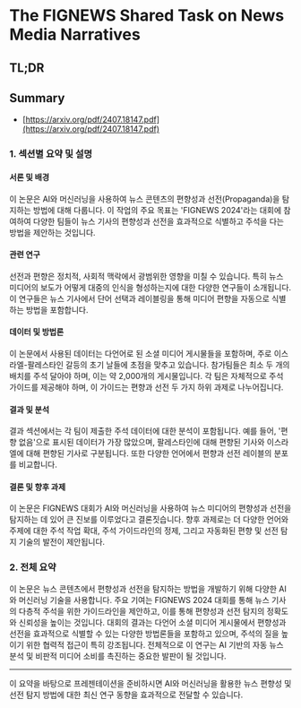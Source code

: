 # The FIGNEWS Shared Task on News Media Narratives
## TL;DR
## Summary
- [https://arxiv.org/pdf/2407.18147.pdf](https://arxiv.org/pdf/2407.18147.pdf)

### 1. 섹션별 요약 및 설명

#### 서론 및 배경 
이 논문은 AI와 머신러닝을 사용하여 뉴스 콘텐츠의 편향성과 선전(Propaganda)을 탐지하는 방법에 대해 다룹니다. 이 작업의 주요 목표는 'FIGNEWS 2024'라는 대회에 참여하여 다양한 팀들이 뉴스 기사의 편향성과 선전을 효과적으로 식별하고 주석을 다는 방법을 제안하는 것입니다.

#### 관련 연구
선전과 편향은 정치적, 사회적 맥락에서 광범위한 영향을 미칠 수 있습니다. 특히 뉴스 미디어의 보도가 어떻게 대중의 인식을 형성하는지에 대한 다양한 연구들이 소개됩니다. 이 연구들은 뉴스 기사에서 단어 선택과 레이블링을 통해 미디어 편향을 자동으로 식별하는 방법을 포함합니다.

#### 데이터 및 방법론
이 논문에서 사용된 데이터는 다언어로 된 소셜 미디어 게시물들을 포함하며, 주로 이스라엘-팔레스타인 갈등의 초기 날들에 초점을 맞추고 있습니다. 참가팀들은 최소 두 개의 배치를 주석 달아야 하며, 이는 약 2,000개의 게시물입니다. 각 팀은 자체적으로 주석 가이드를 제공해야 하며, 이 가이드는 편향과 선전 두 가지 하위 과제로 나누어집니다.

#### 결과 및 분석
결과 섹션에서는 각 팀이 제출한 주석 데이터에 대한 분석이 포함됩니다. 예를 들어, '편향 없음'으로 표시된 데이터가 가장 많았으며, 팔레스타인에 대해 편향된 기사와 이스라엘에 대해 편향된 기사로 구분됩니다. 또한 다양한 언어에서 편향과 선전 레이블의 분포를 비교합니다.

#### 결론 및 향후 과제
이 논문은 FIGNEWS 대회가 AI와 머신러닝을 사용하여 뉴스 미디어의 편향성과 선전을 탐지하는 데 있어 큰 진보를 이루었다고 결론짓습니다. 향후 과제로는 더 다양한 언어와 주제에 대한 주석 작업 확대, 주석 가이드라인의 정제, 그리고 자동화된 편향 및 선전 탐지 기술의 발전이 제안됩니다.

### 2. 전체 요약

이 논문은 뉴스 콘텐츠에서 편향성과 선전을 탐지하는 방법을 개발하기 위해 다양한 AI와 머신러닝 기술을 사용합니다. 주요 기여는 FIGNEWS 2024 대회를 통해 뉴스 기사의 다층적 주석을 위한 가이드라인을 제안하고, 이를 통해 편향성과 선전 탐지의 정확도와 신뢰성을 높이는 것입니다. 대회의 결과는 다언어 소셜 미디어 게시물에서 편향성과 선전을 효과적으로 식별할 수 있는 다양한 방법론들을 포함하고 있으며, 주석의 질을 높이기 위한 협력적 접근이 특히 강조됩니다. 전체적으로 이 연구는 AI 기반의 자동 뉴스 분석 및 비판적 미디어 소비를 촉진하는 중요한 발판이 될 것입니다.

---

이 요약을 바탕으로 프레젠테이션을 준비하시면 AI와 머신러닝을 활용한 뉴스 편향성 및 선전 탐지 방법에 대한 최신 연구 동향을 효과적으로 전달할 수 있습니다.